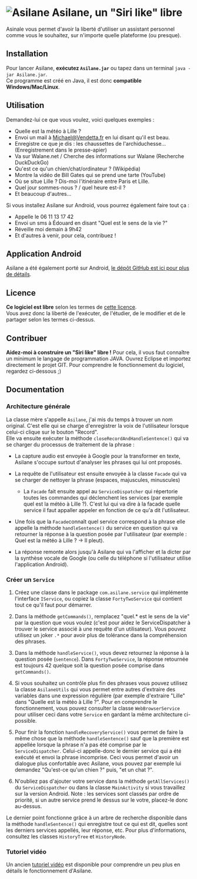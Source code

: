 ![Asilane](http://walane.net/pic/images/logoasilan.png) Asilane, un "Siri like" libre
=============================

Asinale vous permet d'avoir la liberté d'utiliser un assistant personnel comme vous le souhaitez, sur n'importe quelle plateforme (ou presque).

Installation
------------
Pour lancer Asilane, **exécutez `Asilane.jar`** ou tapez dans un terminal `java -jar Asilane.jar`.
<br>Ce programme est créé en Java, il est donc **compatible Windows/Mac/Linux**.

Utilisation
-----------
Demandez-lui ce que vous voulez, voici quelques exemples :

- Quelle est la météo à Lille ?
- Envoi un mail à Michael@Vendetta.fr en lui disant qu'il est beau.
- Enregistre ce que je dis : les chaussettes de l'archiduchesse... (Enregistrement dans le presse-apier)
- Va sur Walane.net / Cherche des informations sur Walane (Recherche DuckDuckGo)
- Qu'est ce qu'un chien/chat/ordinateur ? (Wikipédia)
- Montre la vidéo de Bill Gates qui se prend une tarte (YouTube)
- Où se situe Lille ? Dis-moi l'itinéraire entre Paris et Lille.
- Quel jour sommes-nous ? / quel heure est-il ?
- Et beaucoup d'autres...

Si vous installez Asilane sur Android, vous pourrez également faire tout ça :
- Appelle le 06 11 13 17 42
- Envoi un sms à Édouard en disant "Quel est le sens de la vie ?"
- Réveille moi demain à 9h42
- Et d'autres à venir, pour cela, contribuez !

Application Android
-------------------
Asilane a été également porté sur Android, [le dépôt GitHub est ici pour plus de détails](https://github.com/walane/Asilane-android).

Licence
-------
**Ce logiciel est libre** selon les termes de [cette licence](https://github.com/walane/Asilane/blob/master/LICENSE).
<br>Vous avez donc la liberté de l'exécuter, de l'étudier, de le modifier et de le partager selon les termes ci-dessus.

Contribuer
----------
**Aidez-moi à construire un "Siri like" libre !** Pour cela, il vous faut connaître un minimum le langage de programmation JAVA. Ouvrez Eclipse et importez directement le projet GIT. Pour comprendre le fonctionnement du logiciel, regardez ci-dessous ;)

Documentation
-------------

### Architecture générale
La classe mère s'appelle `Asilane`, j'ai mis du temps à trouver un nom original. C'est elle qui se charge d'enregistrer la voix de l'utilisateur lorsque celui-ci clique sur le bouton "Record".
<br>Elle va ensuite exécuter la méthode `closeRecordAndHandleSentence()` qui va se charger du processus de traitement de la phrase :

* La capture audio est envoyée à Google pour la transformer en texte, Asilane s'occupe surtout d'analyser les phrases qui lui ont proposés.
 * La requête de l'utilisateur est ensuite envoyée à la classe `Facade` qui va se charger de nettoyer la phrase (espaces, majuscules, minuscules)
    
     * La `Facade` fait ensuite appel au `ServiceDispatcher` qui répertorie toutes les commandes qui déclenchent les services (par exemple quel est la météo à Lille ?). C'est lui qui va dire à la facade quelle service il faut appaller appeler en fonction de ce qu'a dit l'utilisateur.

 * Une fois que la `Facade`connaît quel service correspond à la phrase elle appelle la méthode `handleSentence()` du service en question qui va retourner la réponse à la question posée par l'utilisateur (par exemple : Quel est la météo à Lille ? -> Il pleut).

* La réponse remonte alors jusqu'à Asilane qui va l'afficher et la dicter par la synthèse vocale de Google (ou celle du téléphone si l'utilisateur utilise l'application Android).

### Créer un `Service`

1. Créez une classe dans le package `com.asilane.service` qui implémente l'interface `IService`, ou copiez la classe `FortyTwoService` qui contient tout ce qu'il faut pour démarrer.

2. Dans la méthode `getCommands()`, remplacez "quel.* est le sens de la vie" par la question que vous voulez (c'est pour aidez le ServiceDispatcher à trouver le service associé à une requête d'un utilisateur). Vous pouvez utilisez un joker `.*` pour avoir plus de tolérance dans la compréhension des phrases.

3. Dans la méthode `handleService()`, vous devez retournez la réponse à la question posée (`sentence`). Dans `FortyTwoService`, la réponse retournée est toujours 42 quelque soit la question posée comprise dans `getCommands()`.

4. Si vous souhaitez un contrôle plus fin des phrases vous pouvez utilisez la classe `AsilaneUtils` qui vous permet entre autres d'extraire des variables dans une expression régulière (par exemple d'extraire "Lille" dans "Quelle est la météo à Lille ?". Pour en comprendre le fonctionnement, vous pouvez consulter la classe `WebBrowserService` pour utiliser ceci dans votre `Service` en gardant la même architecture ci-possible.

5. Pour finir la fonction `handleRecoveryService()` vous permet de faire la même chose que la méthode `handleSentence()` sauf que la première est appellée lorsque la phrase n'a pas été comprise par le `ServiceDispatcher`. Celui-ci appelle-donc le dernier service qui a été exécuté et envoi la phrase incomprise. Ceci vous permet d'avoir un dialogue plus confortable avec Asilane, vous pouvez par exemple lui demandez "Qu'est-ce qu'un chien ?" puis, "et un chat ?".

6. N'oubliez pas d'ajouter votre service dans la méthode `getAllServices()` du `ServiceDispatcher` ou dans la classe `MainActivity` si vous travaillez sur la version Android. Note : les services sont classés par ordre de priorité, si un autre service prend le dessus sur le votre, placez-le donc au-dessus.

Le dernier point fonctionne grâce à un arbre de recherche disponible dans la méthode `handleSentence()` qui enregistre tout ce qui est dit, quelles sont les derniers services appellés, leur réponse, etc. Pour plus d'informations, consultez les classes `HistoryTree` et `HistoryNode`.

### Tutoriel vidéo
Un ancien [tutoriel vidéo](https://www.youtube.com/watch?v=h3dgMjBSUpA) est disponible pour comprendre un peu plus en détails le fonctionnement d'Asilane.
